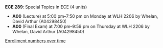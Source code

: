 **ECE 289**: Special Topics in ECE (4 units)

- **A00** (Lecture) at 5:00 pm–7:50 pm on Monday at WLH 2206 by Whelan, David Arthur (A04298450)
- **A00** (Final Exam) at 7:00 pm–9:59 pm on Thursday at WLH 2206 by Whelan, David Arthur (A04298450)

[Enrollment numbers over time](./ECE289.tsv)
